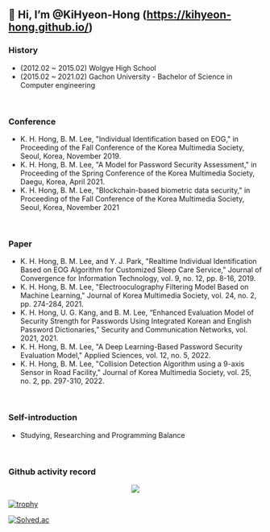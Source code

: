 ## 👋 Hi, I’m @KiHyeon-Hong (https://kihyeon-hong.github.io/)

### History

- (2012.02 ~ 2015.02) Wolgye High School
- (2015.02 ~ 2021.02) Gachon University - Bachelor of Science in Computer engineering
<!--
- (2021.02 ~ 2023.02) Gachon University - Master of Science in IT Convergence Engineering
-->
<br>

### Conference
- K. H. Hong, B. M. Lee, "Individual Identification based on EOG," in Proceeding of the Fall Conference of the Korea Multimedia Society, Seoul,
Korea, November 2019.
- K. H. Hong, B. M. Lee, "A Model for Password Security Assessment," in Proceeding of the Spring Conference of the Korea Multimedia Society,
Daegu, Korea, April 2021.
- K. H. Hong, B. M. Lee, "Blockchain-based biometric data security," in Proceeding of the Fall Conference of the Korea Multimedia Society, Seoul,
Korea, November 2021
<br>

### Paper
- K. H. Hong, B. M. Lee, and Y. J. Park, "Realtime Individual Identification Based on EOG Algorithm for Customized Sleep Care Service," Journal of
Convergence for Information Technology, vol. 9, no. 12, pp. 8-16, 2019.
- K. H. Hong, B. M. Lee, "Electrooculography Filtering Model Based on Machine Learning," Journal of Korea Multimedia Society, vol. 24, no. 2, pp.
274-284, 2021.
- K. H. Hong, U. G. Kang, and B. M. Lee, “Enhanced Evaluation Model of Security Strength for Passwords Using Integrated Korean and English
Password Dictionaries,” Security and Communication Networks, vol. 2021, 2021.
- K. H. Hong, B. M. Lee, "A Deep Learning-Based Password Security Evaluation Model," Applied Sciences, vol. 12, no. 5, 2022.
- K. H. Hong, B. M. Lee, "Collision Detection Algorithm using a 9-axis Sensor in Road Facility," Journal of Korea Multimedia Society, vol. 25, no. 2, pp. 297-310, 2022.
<br>

### Self-introduction
- Studying, Researching and Programming Balance
<br>

### Github activity record
<p align="center">
  <a href="https://github.com/anuraghazra/github-readme-stats">
    <img align="center" src="https://github-readme-stats.vercel.app/api?username=KiHyeon-Hong&count_private=true&show_icons=true" />
  </a>
</p>

[![trophy](https://github-profile-trophy.vercel.app/?username=KiHyeon-Hong&margin-w=10&margin-h=10&no-frame=true&no-bg=true&row=1&column=8)](https://github.com/ryo-ma/github-profile-trophy)

[![Solved.ac
](http://mazassumnida.wtf/api/v2/generate_badge?boj={handle})](https://solved.ac/{handle})

<!--
<p align="center">
    <img src="https://img.shields.io/badge/-Python-000000?style=flat&logo=Python&logoColor=white">
    <img src="https://img.shields.io/badge/-Node.js-000000?style=flat&logo=Node.js&logoColor=white">
    <img src="https://img.shields.io/badge/-C-000000?style=flat&logo=C&logoColor=white">
    <img src="https://img.shields.io/badge/-JavaScript-000000?style=flat&logo=Javascript&logoColor=white">
</p>
-->
